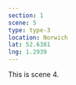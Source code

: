 ```yaml
---
section: 1
scene: 5
type: type-3
location: Norwich
lat: 52.6381
lng: 1.2939
---
```


This is scene 4.
